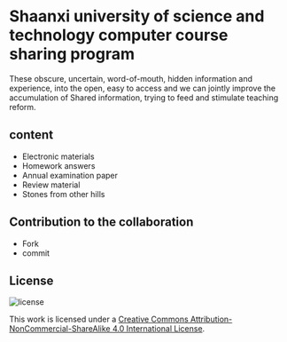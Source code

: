 # Shaanxi university of science and technology computer course sharing program

These obscure, uncertain, word-of-mouth, hidden information and experience, into the open, easy to access and we can jointly improve the accumulation of Shared information, trying to feed and stimulate teaching reform.
## content

- Electronic materials
- Homework answers
- Annual examination paper
- Review material
- Stones from other hills

## Contribution to the collaboration
- Fork
- commit

## License
![license](https://i.creativecommons.org/l/by-nc-sa/4.0/88x31.png)

This work is licensed under a [Creative Commons Attribution-NonCommercial-ShareAlike 4.0 International License](https://creativecommons.org/licenses/by-nc-sa/4.0/).
